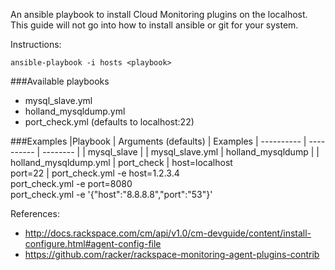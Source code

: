 An ansible playbook to install Cloud Monitoring plugins on the localhost.   This guide will not go into how to install ansible or git for your system.

Instructions:

```ansible-playbook -i hosts <playbook>```

###Available playbooks 
- mysql_slave.yml
- holland_mysqldump.yml
- port_check.yml (defaults to localhost:22)

###Examples
|Playbook | Arguments (defaults) | Examples
| ---------- | ---------- | -------- |
| mysql_slave | | mysql_slave.yml
| holland_mysqldump | | holland_mysqldump.yml
| port_check | host=localhost <br> port=22 | port_check.yml -e host=1.2.3.4 <br> port_check.yml -e port=8080 <br> port_check.yml -e '{"host":"8.8.8.8","port":"53"}'

References:
- http://docs.rackspace.com/cm/api/v1.0/cm-devguide/content/install-configure.html#agent-config-file
- https://github.com/racker/rackspace-monitoring-agent-plugins-contrib
